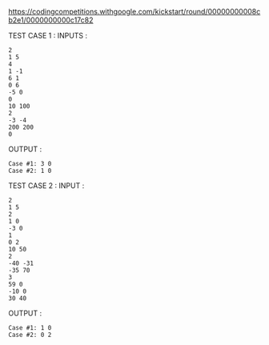 https://codingcompetitions.withgoogle.com/kickstart/round/00000000008cb2e1/0000000000c17c82

TEST CASE 1 :
INPUTS :
```
2
1 5
4
1 -1
6 1
0 6
-5 0
0
10 100
2
-3 -4
200 200
0
```

OUTPUT :
```
Case #1: 3 0
Case #2: 1 0
```

TEST CASE 2 :
INPUT :
```
2
1 5
2
1 0
-3 0
1
0 2
10 50
2
-40 -31
-35 70
3
59 0
-10 0
30 40
```

OUTPUT :
```
Case #1: 1 0
Case #2: 0 2
```